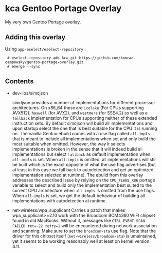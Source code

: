 # kca Gentoo Portage Overlay

My very own Gentoo Portage overlay.

## Adding this overlay

Using `app-eselect/eselect-repository` : 

```
 # eselect-repository add kca git https://github.com/konrad-campowsky/gentoo-portage-overlay.git 
 # emerge --sync
 ```

## Contents

 - dev-libs/simdjson

   simdjson provides a number of implementations for different processor architectures. On x86_64 those are `icelake` (For CPUs supporting AVX512), `haswell` (for AVX2), and `westmere` (for SSE4.2) as well as a `fallback` implementation for CPUs supporting neither of these extended instruction sets. By default simdjson will build all implementations and upon startup select the one that is best suitable for the CPU it is running on. 
   The vanilla Gentoo ebuild comes with a use flag called `all-impls` that is meant to include all implementations when set and only build the most suitable when omitted. However, the way it selects implementations is broken in the sense that it will indeed build all implementations but select `fallback` as default implementation when `all-impls` is set. When `all-impls` is omitted, all implementations will still be built which is the exact opposite of what the use flag advertises (but at least in this case we fall back to autodetection and get an optimized implementation selected at runtime).
   The ebuild from this overlay  addresses the described issue by relying on the `CPU_FLAGS_X86` portage variable to select and build only the implementation best suited to the current CPU architecture when `all-impls` is omitted from the use flags. When `all-impls` is set, we get the default behaviour of building all implementations with autodetection at runtime.
 - net-wireless/wpa_supplicant
   Carries a patch that makes wpa_supplicant>=2.10 work with the Broadcom BCM4360 WIFI chipset found in old MacBooks. Without it, messages like `CTRL-EVENT-SCAN-FAILED ret=-22 retry=1` will be encountered during network association and scanning. Make sure to set the `broadcom-sta` use flag. 
   Note that the driver for this chipset itself (`net-wireless/broadcom-sta`) is umaintained, yet it seems to be working reasonably well at least on kernel version 4.11.

